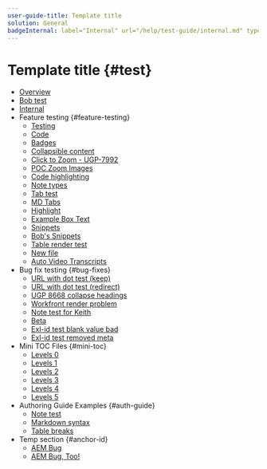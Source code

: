 ```yaml
---
user-guide-title: Template title
solution: General
badgeInternal: label="Internal" url="/help/test-guide/internal.md" type="Informative" tooltip="Go to Internal overview"
---
```


# Template title {#test}

+ [Overview](toc-overview.md)
+ [Bob test](bob-test.md)
+ [Internal](internal.md)
+ Feature testing {#feature-testing}
  + [Testing](2-4-5.md)
  + [Code](code.md)
  + [Badges](badge.md)
  + [Collapsible content](collapsible-content.md)
  + [Click to Zoom - UGP-7992](click-to-zoom.md)
  + [POC Zoom Images](poc-zoom-images.md)
  + [Code highlighting](code-highlighting.md)
  + [Note types](note-types.md)
  + [Tab test](tabs.md)
  + [MD Tabs](mdtabs.md)
  + [Highlight](highlight.md)
  + [Example Box Text](example-boxtext.md)
  + [Snippets](snippets.md)
  + [Bob's Snippets](snippets-bob.md)
  + [Table render test](table-render-test.md)
  + [New file](newfile.md)
  + [Auto Video Transcripts](video-transcript-basic.md)
+ Bug fix testing {#bug-fixes}
  + [URL with dot test (keep)](extra-dot-2.1.md)
  + [URL with dot test (redirect)](extra-dot-2-2.md)
  + [UGP 8668 collapse headings](ugp-8668.md)
  + [Workfront render problem](workfront-render-problem.md)
  + [Note test for Keith](note-test.md)
  + [Beta](beta.md)
  + [Exl-id test blank value bad](exlid-test-blank.md)
  + [Exl-id test removed meta](exlid-test-none.md)
+ Mini TOC Files {#mini-toc}
  + [Levels 0](exl-testing-0.md)
  + [Levels 1](exl-testing-1.md)
  + [Levels 2](exl-testing-2.md)
  + [Levels 3](exl-testing-3.md)
  + [Levels 4](exl-testing-4.md)
  + [Levels 5](exl-testing-5.md)
+ Authoring Guide Examples {#auth-guide}
  + [Note test](authoring-guide/note-test.md)
  + [Markdown syntax](authoring-guide/syntax-style-guide.md)
  + [Table breaks](authoring-guide/table-breaks.md)
+ Temp section {#anchor-id}
  + [AEM Bug](aembug.md)
  + [AEM Bug, Too!](aembug-too.md)

<!--
  + [Tables](authoring-guide/tables.md)
  + [Data Workbench Bug](dwbbug.md)
  + [Tabs AEP SDK](tabs-aep-sdk.md)
  + [UGP 6547](ugp-6547.md)
  + [UGP 8130 - SubSolution metadata](ugp-8130-subsolution.md)
  + [UGP 7819 - Mini Toc Scroll](ugp-7819.md)
  + [UGP 7381 file 1](ugp-7381-commerce-admin-b2b-install.md)
  + [UGP 7381 file 2](ugp-7381-commerce-merchant-install.md)
  + [UGP 8977 - mtoc -switch](ugp-8977-mtoc-switch.md)
  + [AEM Learn Bug](aemlearnbug.md)

-->
